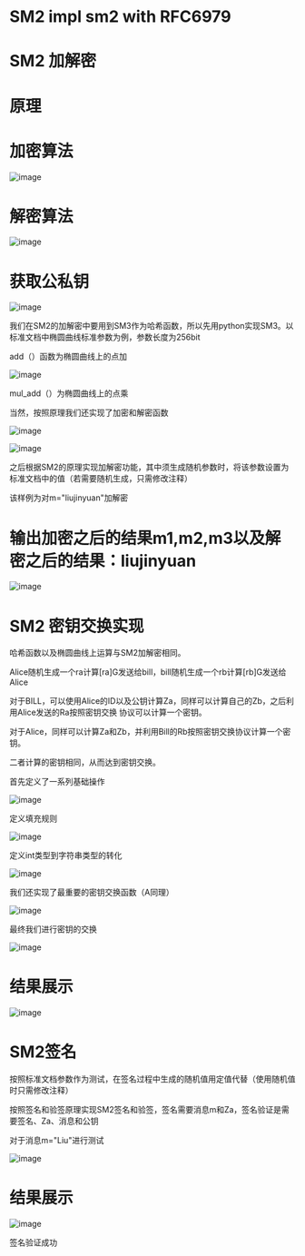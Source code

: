 # SM2 impl sm2 with RFC6979
# SM2 加解密
# 原理
# 加密算法


![image](https://user-images.githubusercontent.com/75195549/181188020-2e40746b-b919-475c-b093-8f95acbcd0c2.png)



# 解密算法



![image](https://user-images.githubusercontent.com/75195549/181188058-fbb95e2c-ee68-4b61-a785-4efdbab16987.png)


# 获取公私钥

![image](https://user-images.githubusercontent.com/75195549/181188167-2776929e-8ecd-4f28-b522-617b3535db4d.png)




我们在SM2的加解密中要用到SM3作为哈希函数，所以先用python实现SM3。以标准文档中椭圆曲线标准参数为例，参数长度为256bit

add（）函数为椭圆曲线上的点加


![image](https://user-images.githubusercontent.com/75195549/181185546-a6bec49b-0fc2-4f2f-b41a-f64602dfb399.png)



mul_add（）为椭圆曲线上的点乘




当然，按照原理我们还实现了加密和解密函数

![image](https://user-images.githubusercontent.com/75195549/181187817-8aa790d2-4364-46e6-8482-184503fb8529.png)



![image](https://user-images.githubusercontent.com/75195549/181187864-55a7524f-f585-4a5a-a43d-4f90bb1d9b14.png)














之后根据SM2的原理实现加解密功能，其中须生成随机参数时，将该参数设置为标准文档中的值（若需要随机生成，只需修改注释）

该样例为对m="liujinyuan"加解密


# 输出加密之后的结果m1,m2,m3以及解密之后的结果：liujinyuan


![image](https://user-images.githubusercontent.com/75195549/181188480-6f9f87c0-b9d4-4bb7-a28f-59de26432ebb.png)



# SM2 密钥交换实现


哈希函数以及椭圆曲线上运算与SM2加解密相同。




Alice随机生成一个ra计算[ra]G发送给bill，bill随机生成一个rb计算[rb]G发送给Alice


对于BILL，可以使用Alice的ID以及公钥计算Za，同样可以计算自己的Zb，之后利用Alice发送的Ra按照密钥交换 协议可以计算一个密钥。


对于Alice，同样可以计算Za和Zb，并利用Bill的Rb按照密钥交换协议计算一个密钥。


二者计算的密钥相同，从而达到密钥交换。


首先定义了一系列基础操作


![image](https://user-images.githubusercontent.com/75195549/181188785-5f191af6-054d-4c17-aaa1-acd8b22284f8.png)


定义填充规则





![image](https://user-images.githubusercontent.com/75195549/181188847-112aaab4-b6f1-4f55-89b8-9377a27945bb.png)




定义int类型到字符串类型的转化

![image](https://user-images.githubusercontent.com/75195549/181188954-45a73772-42c6-4118-a0e0-fe7199e9029d.png)



我们还实现了最重要的密钥交换函数（A同理）


![image](https://user-images.githubusercontent.com/75195549/181189151-63be67cf-a2d4-4970-a6dc-df9adb17caab.png)


最终我们进行密钥的交换


![image](https://user-images.githubusercontent.com/75195549/181189257-7dae2872-6658-415f-80ec-ae4984f219ef.png)




# 结果展示

![image](https://user-images.githubusercontent.com/75195549/181189347-4d5a192b-f854-487a-ab2c-8cd6525c1929.png)



# SM2签名

按照标准文档参数作为测试，在签名过程中生成的随机值用定值代替（使用随机值时只需修改注释）


按照签名和验签原理实现SM2签名和验签，签名需要消息m和Za，签名验证是需要签名、Za、消息和公钥


对于消息m="Liu"进行测试


![image](https://user-images.githubusercontent.com/75195549/181189856-8bd3ac94-c388-46be-b43e-8d44f778a09d.png)




# 结果展示

![image](https://user-images.githubusercontent.com/75195549/181189946-9b24dae0-a6cc-4760-befc-56214cb72712.png)

签名验证成功



